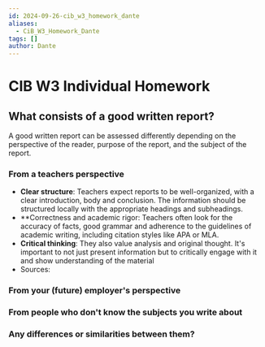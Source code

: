 ```yaml
---
id: 2024-09-26-cib_w3_homework_dante
aliases:
  - CiB_W3_Homework_Dante
tags: []
author: Dante
---
```


# CIB W3 Individual Homework

## What consists of a good written report?

A good written report can be assessed differently depending on the perspective of the reader, purpose of the report, and the subject of the report.

### From a teachers perspective

- **Clear structure**: Teachers expect reports to be well-organized, with a clear introduction, body and conclusion. The information should be structured locally with the appropriate headings and subheadings.
- \*\*Correctness and academic rigor: Teachers often look for the accuracy of facts, good grammar and adherence to the guidelines of academic writing, including citation styles like APA or MLA.
- **Critical thinking**: They also value analysis and original thought. It's important to not just present information but to critically engage with it and show understanding of the material
- Sources:

### From your (future) employer's perspective

### From people who don't know the subjects you write about

### Any differences or similarities between them?
